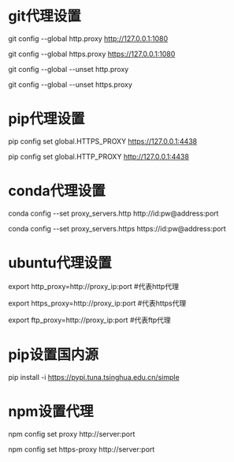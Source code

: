# git代理设置
git config --global http.proxy http://127.0.0.1:1080

git config --global https.proxy https://127.0.0.1:1080

git config --global --unset http.proxy

git config --global --unset https.proxy

# pip代理设置
pip config set global.HTTPS_PROXY https://127.0.0.1:4438

pip config set global.HTTP_PROXY http://127.0.0.1:4438

# conda代理设置
conda config --set proxy_servers.http http://id:pw@address:port

conda config --set proxy_servers.https https://id:pw@address:port

# ubuntu代理设置
export http_proxy=http://proxy_ip:port     #代表http代理

export https_proxy=http://proxy_ip:port  #代表https代理

export ftp_proxy=http://proxy_ip:port  #代表ftp代理

# pip设置国内源
pip install -i https://pypi.tuna.tsinghua.edu.cn/simple

# npm设置代理
npm config set proxy http://server:port

npm config set https-proxy http://server:port

